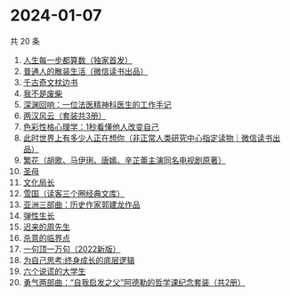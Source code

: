 # 2024-01-07

共 20 条

<!-- BEGIN WEREAD -->
<!-- 最后更新时间 2024-01-07 03:02:24 +0800 -->
1. [人生每一步都算数（独家首发）](https://weread.qq.com/web/bookDetail/c18328f0813ab86eag011439)
1. [普通人的散装生活（微信读书出品）](https://weread.qq.com/web/bookDetail/d9c326b0813ab86fdg0166fc)
1. [千古奇文枕边书](https://weread.qq.com/web/bookDetail/1a532a50813ab8034g0181c4)
1. [我不是废柴](https://weread.qq.com/web/bookDetail/47e32340813ab86b5g0149a7)
1. [深渊回响：一位法医精神科医生的工作手记](https://weread.qq.com/web/bookDetail/24b32ca0813ab8297g013715)
1. [两汉风云（套装共3册）](https://weread.qq.com/web/bookDetail/4b4329d0813ab86deg0158c5)
1. [色彩性格心理学：1秒看懂他人改变自己](https://weread.qq.com/web/bookDetail/84e321707198b67084e2bb2)
1. [此时世界上有多少人正在想你（非正常人类研究中心指定读物｜微信读书出品）](https://weread.qq.com/web/bookDetail/fd332bf0813ab86ebg0163d8)
1. [繁花（胡歌、马伊琍、唐嫣、辛芷蕾主演同名电视剧原著）](https://weread.qq.com/web/bookDetail/ec8320b072162ea8ec8b401)
1. [圣母](https://weread.qq.com/web/bookDetail/4f7320f0717f541a4f7ae8e)
1. [文化局长](https://weread.qq.com/web/bookDetail/251320b0813ab82d2g019dd7)
1. [雪国（读客三个圈经典文库）](https://weread.qq.com/web/bookDetail/0ed32eb0813ab7f7eg014861)
1. [亚洲三部曲：历史作家郭建龙作品](https://weread.qq.com/web/bookDetail/d4b32e60813ab867dg0136ed)
1. [弹性生长](https://weread.qq.com/web/bookDetail/11032080813ab86d8g0179c7)
1. [迟来的周先生](https://weread.qq.com/web/bookDetail/9e832c60813ab8619g019816)
1. [杀意的临界点](https://weread.qq.com/web/bookDetail/f5b32aa0813ab8693g018b81)
1. [一句顶一万句（2022新版）](https://weread.qq.com/web/bookDetail/3de32670813ab703eg013597)
1. [为自己思考:终身成长的底层逻辑](https://weread.qq.com/web/bookDetail/dc1326c0813ab8376g017276)
1. [六个说谎的大学生](https://weread.qq.com/web/bookDetail/fd0328b0813ab7e66g013314)
1. [勇气两部曲：“自我启发之父”阿德勒的哲学课纪念套装（共2册）](https://weread.qq.com/web/bookDetail/ec73249072054fb6ec77894)
<!-- END WEREAD -->